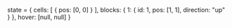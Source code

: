 state = {
  cells: [
    {
      pos: [0, 0]
    }
  ],
  blocks: {
    1:
      {
        id: 1,
        pos: [1, 1],
        direction: "up"
      }
  },
  hover: [null, null]
}
